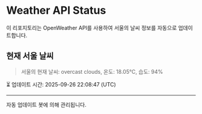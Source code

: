 
# Weather API Status

이 리포지토리는 OpenWeather API를 사용하여 서울의 날씨 정보를 자동으로 업데이트합니다.

## 현재 서울 날씨
> 서울의 현재 날씨: overcast clouds, 온도: 18.05°C, 습도: 94%

⏳ 업데이트 시간: 2025-09-26 22:08:47 (UTC)

---
자동 업데이트 봇에 의해 관리됩니다.

